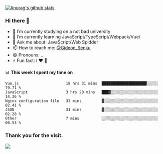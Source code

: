 [![Anurag's github stats](https://github-readme-stats.vercel.app/api?username=gideonsenku)](https://github.com/anuraghazra/github-readme-stats)
### Hi there 👋
- 🔭 I’m currently studying on a not bad university 
- 🌱 I’m currently learning JavaScript/TypeScript/Webpack/Vue/
- 💬 Ask me about: JavaScript/Web Spidder 
- 📫 How to reach me: [@Gideon_Senku](https://t.me/Gideon_Senku)
- 😄 Pronouns: ...
- ⚡ Fun fact: I ❤️ 🎵

📊 **This week I spent my time on**
<!--START_SECTION:waka-->
```text
Vue.js                     18 hrs 31 mins  ████████████████████░░░░░   79.71 % 
JavaScript                 3 hrs 20 mins   ███▓░░░░░░░░░░░░░░░░░░░░░   14.36 % 
Nginx configuration file   33 mins         ▓░░░░░░░░░░░░░░░░░░░░░░░░   02.41 % 
JSON                       31 mins         ▓░░░░░░░░░░░░░░░░░░░░░░░░   02.28 % 
Other                      7 mins          ░░░░░░░░░░░░░░░░░░░░░░░░░   00.53 % 
```
<!--END_SECTION:waka-->


### Thank you for the visit.
![](http://profile-counter.glitch.me/gideonsenku/count.svg)
<!--
**GideonSenku/GideonSenku** is a ✨ _special_ ✨ repository because its `README.md` (this file) appears on your GitHub profile.

Here are some ideas to get you started:

- 🔭 I’m currently working on ...
- 🌱 I’m currently learning ...
- 👯 I’m looking to collaborate on ...
- 🤔 I’m looking for help with ...
- 💬 Ask me about ...
- 📫 How to reach me: ...
- 😄 Pronouns: ...
- ⚡ Fun fact: ...
-->

